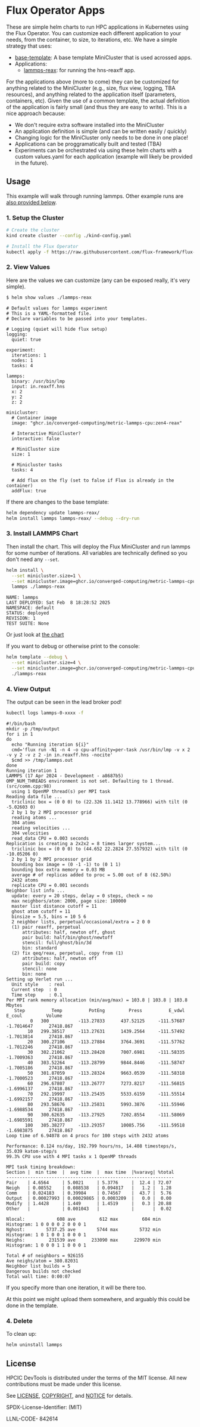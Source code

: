 # Flux Operator Apps

These are simple helm charts to run HPC applications in Kubernetes using the Flux Operator. You can customize each different application to your needs, from the container, to size, to iterations, etc. We have a simple strategy that uses:

 - [base-template](base-template): A base template MiniCluster that is used acrossed apps.
 - Applications:
   - [lammps-reax](lammps-reax): for running the hns-reaxff app.

For the applications above (more to come) they can be customized for anything related to the MiniCluster (e.g., size, flux view, logging, TBA resources), and anything related to the application itself (parameters, containers, etc). Given the use of a common template, the actual definition of the application is fairly small (and thus they are easy to write). This is a nice approach because:

- We don't require extra software installed into the MiniCluster
- An application definition is simple (and can be written easily / quickly)
- Changing logic for the MiniCluster only needs to be done in one place!
- Applications can be proggramatically built and tested (TBA)
- Experiments can be orchestrated via using these helm charts with a custom values.yaml for each application (example will likely be provided in the future).

## Usage

This example will walk through running lammps. Other example runs are [also provided below](#examples).

### 1. Setup the Cluster

```bash
# Create the cluster
kind create cluster --config ./kind-config.yaml

# Install the Flux Operator
kubectl apply -f https://raw.githubusercontent.com/flux-framework/flux-operator/refs/heads/main/examples/dist/flux-operator.yaml
```

### 2. View Values

Here are the values we can customize (any can be exposed really, it's very simple).

```bash
$ helm show values ./lammps-reax
```
```console
# Default values for lammps experiment
# This is a YAML-formatted file.
# Declare variables to be passed into your templates.

# Logging (quiet will hide flux setup)
logging:
  quiet: true

experiment:
  iterations: 1
  nodes: 1
  tasks: 4
  
lammps:
  binary: /usr/bin/lmp
  input: in.reaxff.hns
  x: 2
  y: 2
  z: 2
  
minicluster:
  # Container image
  image: "ghcr.io/converged-computing/metric-lammps-cpu:zen4-reax"

  # Interactive MiniCluster?
  interactive: false
  
  # MiniCluster size
  size: 1
  
  # Minicluster tasks
  tasks: 4

  # Add flux on the fly (set to false if Flux is already in the container)
  addFlux: true
```

If there are changes to the base template:

```bash
helm dependency update lammps-reax/
helm install lammps lammps-reax/ --debug --dry-run
```

### 3. Install LAMMPS Chart

Then install the chart. This will deploy the Flux MiniCluster and run lammps for some number of iterations. All variables are technically defined so you don't need any `--set`.

```bash
helm install \
  --set minicluster.size=1 \
  --set minicluster.image=ghcr.io/converged-computing/metric-lammps-cpu:zen4-reax \
  lammps ./lammps-reax
```
```console
NAME: lammps
LAST DEPLOYED: Sat Feb  8 18:28:52 2025
NAMESPACE: default
STATUS: deployed
REVISION: 1
TEST SUITE: None
```

Or just look at [the chart](./lammps-reax/values.yaml)

If you want to debug or otherwise print to the console:

```bash
helm template --debug \
  --set minicluster.size=4 \
  --set minicluster.image=ghcr.io/converged-computing/metric-lammps-cpu:zen4-reax \
  ./lammps-reax
```

### 4. View Output

The output can be seen in the lead broker pod!

```bash
kubectl logs lammps-0-xxxx -f
```
```console
#!/bin/bash
mkdir -p /tmp/output
for i in 1
do
  echo "Running iteration ${i}"
  cmd='flux run -N1 -n 4 -o cpu-affinity=per-task /usr/bin/lmp -v x 2 -v y 2 -v z 2 -in in.reaxff.hns -nocite'
  $cmd >> /tmp/lammps.out
done
Running iteration 1
LAMMPS (17 Apr 2024 - Development - a8687b5)
OMP_NUM_THREADS environment is not set. Defaulting to 1 thread. (src/comm.cpp:98)
  using 1 OpenMP thread(s) per MPI task
Reading data file ...
  triclinic box = (0 0 0) to (22.326 11.1412 13.778966) with tilt (0 -5.02603 0)
  2 by 1 by 2 MPI processor grid
  reading atoms ...
  304 atoms
  reading velocities ...
  304 velocities
  read_data CPU = 0.003 seconds
Replication is creating a 2x2x2 = 8 times larger system...
  triclinic box = (0 0 0) to (44.652 22.2824 27.557932) with tilt (0 -10.05206 0)
  2 by 1 by 2 MPI processor grid
  bounding box image = (0 -1 -1) to (0 1 1)
  bounding box extra memory = 0.03 MB
  average # of replicas added to proc = 5.00 out of 8 (62.50%)
  2432 atoms
  replicate CPU = 0.001 seconds
Neighbor list info ...
  update: every = 20 steps, delay = 0 steps, check = no
  max neighbors/atom: 2000, page size: 100000
  master list distance cutoff = 11
  ghost atom cutoff = 11
  binsize = 5.5, bins = 10 5 6
  2 neighbor lists, perpetual/occasional/extra = 2 0 0
  (1) pair reaxff, perpetual
      attributes: half, newton off, ghost
      pair build: half/bin/ghost/newtoff
      stencil: full/ghost/bin/3d
      bin: standard
  (2) fix qeq/reax, perpetual, copy from (1)
      attributes: half, newton off
      pair build: copy
      stencil: none
      bin: none
Setting up Verlet run ...
  Unit style    : real
  Current step  : 0
  Time step     : 0.1
Per MPI rank memory allocation (min/avg/max) = 103.8 | 103.8 | 103.8 Mbytes
   Step          Temp          PotEng         Press          E_vdwl         E_coul         Volume    
         0   300           -113.27833      437.52125     -111.57687     -1.7014647      27418.867    
        10   299.38517     -113.27631      1439.2564     -111.57492     -1.7013814      27418.867    
        20   300.27106     -113.27884      3764.3691     -111.57762     -1.7012246      27418.867    
        30   302.21062     -113.28428      7007.6981     -111.58335     -1.7009363      27418.867    
        40   303.52264     -113.28799      9844.8446     -111.58747     -1.7005186      27418.867    
        50   301.87059     -113.28324      9663.0539     -111.58318     -1.7000523      27418.867    
        60   296.67807     -113.26777      7273.8217     -111.56815     -1.6996137      27418.867    
        70   292.19997     -113.25435      5533.6159     -111.55514     -1.6992157      27418.867    
        80   293.58676     -113.25831      5993.3876     -111.55946     -1.6988534      27418.867    
        90   300.62635     -113.27925      7202.8554     -111.58069     -1.6985591      27418.867    
       100   305.38277     -113.29357      10085.756     -111.59518     -1.6983875      27418.867    
Loop time of 6.94078 on 4 procs for 100 steps with 2432 atoms

Performance: 0.124 ns/day, 192.799 hours/ns, 14.408 timesteps/s, 35.039 katom-step/s
99.3% CPU use with 4 MPI tasks x 1 OpenMP threads

MPI task timing breakdown:
Section |  min time  |  avg time  |  max time  |%varavg| %total
---------------------------------------------------------------
Pair    | 4.6564     | 5.0021     | 5.3776     |  12.4 | 72.07
Neigh   | 0.08552    | 0.088538   | 0.094817   |   1.2 |  1.28
Comm    | 0.024183   | 0.39984    | 0.74567    |  43.7 |  5.76
Output  | 0.00027993 | 0.00029865 | 0.0003209  |   0.0 |  0.00
Modify  | 1.4428     | 1.449      | 1.4519     |   0.3 | 20.88
Other   |            | 0.001043   |            |       |  0.02

Nlocal:            608 ave         612 max         604 min
Histogram: 1 0 0 0 0 2 0 0 0 1
Nghost:        5737.25 ave        5744 max        5732 min
Histogram: 1 0 1 0 0 1 0 0 0 1
Neighs:         231539 ave      233090 max      229970 min
Histogram: 1 0 0 0 1 1 0 0 0 1

Total # of neighbors = 926155
Ave neighs/atom = 380.82031
Neighbor list builds = 5
Dangerous builds not checked
Total wall time: 0:00:07
```

If you specify more than one iteration, it will be there too.


At this point we might upload them somewhere, and arguably this could be done in the template.

### 4. Delete

To clean up:

```bash
helm uninstall lammps
```

## License

HPCIC DevTools is distributed under the terms of the MIT license.
All new contributions must be made under this license.

See [LICENSE](https://github.com/converged-computing/cloud-select/blob/main/LICENSE),
[COPYRIGHT](https://github.com/converged-computing/cloud-select/blob/main/COPYRIGHT), and
[NOTICE](https://github.com/converged-computing/cloud-select/blob/main/NOTICE) for details.

SPDX-License-Identifier: (MIT)

LLNL-CODE- 842614


